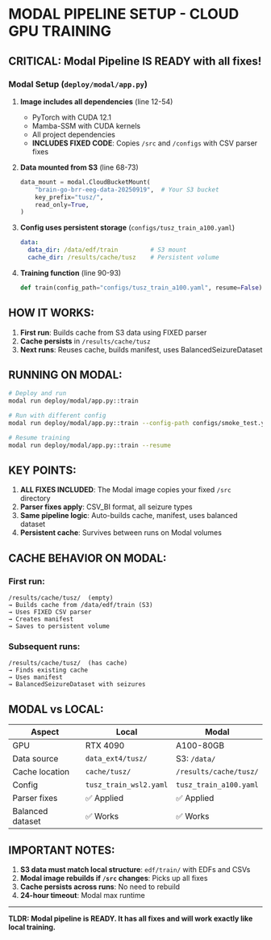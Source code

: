 # MODAL PIPELINE SETUP - CLOUD GPU TRAINING

## CRITICAL: Modal Pipeline IS READY with all fixes!

### Modal Setup (`deploy/modal/app.py`)

1. **Image includes all dependencies** (line 12-54)
   - PyTorch with CUDA 12.1
   - Mamba-SSM with CUDA kernels
   - All project dependencies
   - **INCLUDES FIXED CODE**: Copies `/src` and `/configs` with CSV parser fixes

2. **Data mounted from S3** (line 68-73)
   ```python
   data_mount = modal.CloudBucketMount(
       "brain-go-brr-eeg-data-20250919",  # Your S3 bucket
       key_prefix="tusz/",
       read_only=True,
   )
   ```

3. **Config uses persistent storage** (`configs/tusz_train_a100.yaml`)
   ```yaml
   data:
     data_dir: /data/edf/train         # S3 mount
     cache_dir: /results/cache/tusz    # Persistent volume
   ```

4. **Training function** (line 90-93)
   ```python
   def train(config_path="configs/tusz_train_a100.yaml", resume=False):
   ```

## HOW IT WORKS:

1. **First run**: Builds cache from S3 data using FIXED parser
2. **Cache persists** in `/results/cache/tusz`
3. **Next runs**: Reuses cache, builds manifest, uses BalancedSeizureDataset

## RUNNING ON MODAL:

```bash
# Deploy and run
modal run deploy/modal/app.py::train

# Run with different config
modal run deploy/modal/app.py::train --config-path configs/smoke_test.yaml

# Resume training
modal run deploy/modal/app.py::train --resume
```

## KEY POINTS:

1. **ALL FIXES INCLUDED**: The Modal image copies your fixed `/src` directory
2. **Parser fixes apply**: CSV_BI format, all seizure types
3. **Same pipeline logic**: Auto-builds cache, manifest, uses balanced dataset
4. **Persistent cache**: Survives between runs on Modal volumes

## CACHE BEHAVIOR ON MODAL:

### First run:
```
/results/cache/tusz/  (empty)
→ Builds cache from /data/edf/train (S3)
→ Uses FIXED CSV parser
→ Creates manifest
→ Saves to persistent volume
```

### Subsequent runs:
```
/results/cache/tusz/  (has cache)
→ Finds existing cache
→ Uses manifest
→ BalancedSeizureDataset with seizures
```

## MODAL vs LOCAL:

| Aspect | Local | Modal |
|--------|-------|-------|
| GPU | RTX 4090 | A100-80GB |
| Data source | `data_ext4/tusz/` | S3: `/data/` |
| Cache location | `cache/tusz/` | `/results/cache/tusz/` |
| Config | `tusz_train_wsl2.yaml` | `tusz_train_a100.yaml` |
| Parser fixes | ✅ Applied | ✅ Applied |
| Balanced dataset | ✅ Works | ✅ Works |

## IMPORTANT NOTES:

1. **S3 data must match local structure**: `edf/train/` with EDFs and CSVs
2. **Modal image rebuilds if `/src` changes**: Picks up all fixes
3. **Cache persists across runs**: No need to rebuild
4. **24-hour timeout**: Modal max runtime

---

**TLDR: Modal pipeline is READY. It has all fixes and will work exactly like local training.**